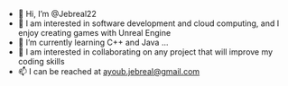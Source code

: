- 👋 Hi, I’m @Jebreal22
- 👀 I am interested in software development and cloud computing, and I enjoy creating games with Unreal Engine
- 🌱 I’m currently learning C++ and Java ...
- 💞️ I am interested in collaborating on any project that will improve my coding skills 
- 📫 I can be reached at ayoub.jebreal@gmail.com 

<!---
Jebreal22/Jebreal22 is a ✨ special ✨ repository because its `README.md` (this file) appears on your GitHub profile.
You can click the Preview link to take a look at your changes.
--->
